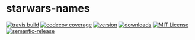 # starwars-names

[![travis build](https://img.shields.io/travis/beathorst/jr-starwars-names.svg?style=flat-square)](https://travis-ci.org/beathorst/jr-starwars-names)
[![codecov coverage](https://img.shields.io/codecov/c/github/beathorst/jr-starwars-names.svg?style=flat-square)](https://codecov.io/github/beathorst/jr-starwars-names)
[![version](https://img.shields.io/npm/v/jr-starwars-names.svg?style=flat-square)](http://npm.im/jr-starwars-names)
[![downloads](https://img.shields.io/npm/dm/jr-starwars-names.svg?style=flat-square)](http://npm-stat.com/charts.html?package=jr-starwars-names&from=2015-08-01)
[![MIT License](https://img.shields.io/npm/l/jr-starwars-names.svg?style=flat-square)](http://opensource.org/licenses/MIT)
[![semantic-release](https://img.shields.io/badge/%20%20%F0%9F%93%A6%F0%9F%9A%80-semantic--release-e10079.svg?style=flat-square)](https://github.com/semantic-release/semantic-release)
